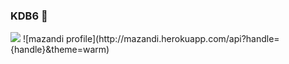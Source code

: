 ### KDB6 👋   
<img src="https://img.shields.io/badge/github/javascript/gists/:gistId-#ffffff?style=flat-square&logo=github&logoColor=white"/>
![mazandi profile](http://mazandi.herokuapp.com/api?handle={handle}&theme=warm)   
